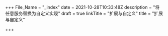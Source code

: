 +++
File_Name = "_index"
date = 2021-10-28T10:33:48Z
description = "将任意服务替换为自定义实现"
draft = true
linkTitle = "扩展与自定义"
title = "扩展与自定义"

+++
